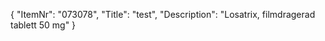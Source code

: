 {
  "ItemNr": "073078",
  "Title": "test",
  "Description": "Losatrix, filmdragerad tablett 50 mg"
}